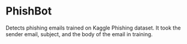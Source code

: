 # PhishBot
Detects phishing emails trained on Kaggle Phishing dataset. It took the sender email, subject, and the body of the email in training.
